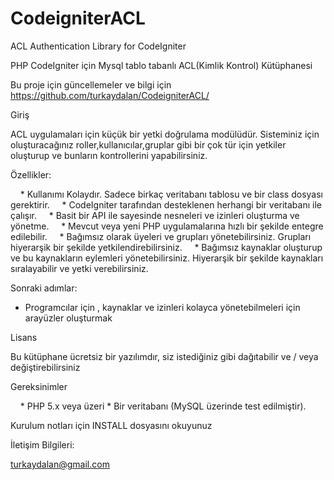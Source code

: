 CodeigniterACL
==============

ACL Authentication Library for CodeIgniter

PHP CodeIgniter için Mysql tablo tabanlı ACL(Kimlik Kontrol) Kütüphanesi

Bu proje için güncellemeler ve bilgi için
https://github.com/turkaydalan/CodeigniterACL/

Giriş

ACL uygulamaları için küçük bir yetki doğrulama modülüdür.
Sisteminiz için oluşturacağınız roller,kullanıcılar,gruplar gibi bir çok tür için yetkiler oluşturup ve 
bunların kontrollerini yapabilirsiniz.

Özellikler:

    * Kullanımı Kolaydır. Sadece birkaç veritabanı tablosu ve bir class dosyası gerektirir.
    * CodeIgniter tarafından desteklenen herhangi bir veritabanı ile çalışır.
    * Basit bir API ile sayesinde nesneleri ve izinleri oluşturma ve yönetme.
    * Mevcut veya yeni PHP uygulamalarına hızlı bir şekilde entegre edilebilir.
    * Bağımsız olarak üyeleri ve grupları yönetebilirsiniz. Grupları hiyerarşik bir şekilde yetkilendirebilirsiniz.
    * Bağımsız kaynaklar oluşturup ve bu kaynakların eylemleri yönetebilirsiniz. Hiyerarşik bir şekilde kaynakları sıralayabilir ve yetki verebilirsiniz.

Sonraki adımlar:

* Programcılar için , kaynaklar ve izinleri kolayca yönetebilmeleri için arayüzler oluşturmak

Lisans

Bu kütüphane ücretsiz bir yazılımdır, siz istediğiniz gibi  dağıtabilir ve / veya değiştirebilirsiniz

Gereksinimler

    * PHP 5.x veya üzeri
    * Bir veritabanı (MySQL üzerinde test edilmiştir).

Kurulum notları için INSTALL dosyasını okuyunuz

İletişim Bilgileri:

turkaydalan@gmail.com
